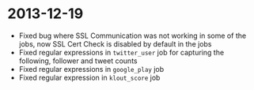 # 2013-12-19

* Fixed bug where SSL Communication was not working in some of the jobs, now SSL Cert Check is disabled by default in the jobs
* Fixed regular expressions in `twitter_user` job for capturing the following, follower and tweet counts
* Fixed regular expressions in `google_play` job
* Fixed regular expression in `klout_score` job